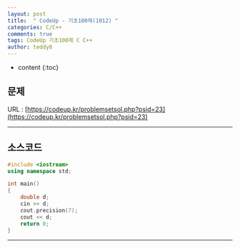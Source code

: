 ```yaml
---
layout: post   
title:  " CodeUp - 기초100제(1012) "
categories: C/C++
comments: true
tags: CodeUp 기초100제 C C++
author: teddy8  
---
```

* content
{:toc}

## 문제
URL : [https://codeup.kr/problemsetsol.php?psid=23](https://codeup.kr/problemsetsol.php?psid=23)

---

## 소스코드
``` cpp
#include <iostream>
using namespace std;

int main()
{
	double d;
	cin >> d;
	cout.precision(7);
	cout << d;
	return 0;
}
```

---
